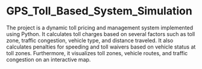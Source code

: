# GPS_Toll_Based_System_Simulation
The project is a dynamic toll pricing and management system implemented using Python. It calculates toll charges based on several factors such as toll zone, traffic congestion, vehicle type, and distance traveled. It also calculates penalties for speeding and toll waivers based on vehicle status at toll zones. Furthermore, it visualizes toll zones, vehicle routes, and traffic congestion on an interactive map.
